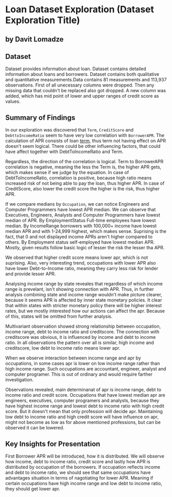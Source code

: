 # Loan Dataset Exploration (Dataset Exploration Title)
## by Davit Lomadze


## Dataset

Dataset provides information about loan. Dataset contains detailed information about loans and borrowers. Dataset contains both qualitative and quantitative measurements.Data contains 81 measurements and 113,937 observations. First of all unecessary columns were dropped. Then any missing data that couldn't be replaced also got dropped. A new column was added, which has mid point of lower and upper ranges of credit score as values.



## Summary of Findings

In our exploration was discovered that `Term`, `CreditScore` and `DebttoIncomeRatio` seem to have very low correlation with `BorrowerAPR`. The calculation of APR consists of loan [term](https://www.investopedia.com/terms/a/apr.asp), thus term not having effect on APR doesn't seem logical. There could be other influencing factors, that could have affect together with DebtToIncomeRatio and Term.

Regardless, the direction of the correlation is logical. Term to BorrowerAPR correlation is negative, meaning the less the Term is, the higher APR gets, which makes sense if we judge by the equation. In case of DebtToIncomeRatio, correlation is positive, because high ratio means increased risk of not being able to pay the loan, thus higher APR. In case of CreditScore, also lower the credit score the higher is the risk, thus higher APR.

If we compare medians by `Occupation`, we can notice Engineers and Computer Programmers have lowest APR median. We can observe that Executives, Engineers, Analysts and Computer Programmers have lowest median of APR. By EmploymentStatus Full-time employees have lowest median. By IncomeRange borrowers with 100,000+ income have lowest median APR and with 1-24,999 highest, which makes sense. Suprising is the fact, that 0 and not displayed income APRs aren't higher compared to others. By Employment status self-employed have lowest median APR. Mostly, given results follow basic logic of lesser the risk the lesser tha APR.

We observed that higher credit score means lower apr, which is not suprising. Also, very interesting trend, occupations with lower APR also have lower Debt-to-Income ratio, meaning they carry less risk for lender and provide lesser APR.

Analysing income range by state reveales that regardless of which income range is prevelant, isn't showing connection with APR. Thus, in further analysis combining state and income range wouldn't make picture clearer, because it seems APR is affected by inner state monetary policies. It clear that within states with stricter monetary policy there will be higher interest rates, but we mostly interested how our actions can affect the apr. Because of this, states will be omitted from further analysis.

Multivariant observation showed strong relationship between occupation, income range, debt to income ratio and creditscore. The connection with creditscore was obvious, it is influenced by income and debt to income ratio. In all observations the pattern over all is similar, high income and creditscore, low debt to income ratio means lower apr.

When we observe interaction between income range and apr by occupations, in some cases apr is lower on low income range rather than high income range. Such occupations are accountant, engineer, analyst and computer programer. This is out of ordinary and would require farther investigation.

Observations revealed, main determinanat of apr is income range, debt to income ratio and credit score. Occupations that have lowest median apr are engineers, executives, computer programers and analysts, because they have highest income range and lowest debt to income ratio with high credit score. But it doesn't mean that only profession will decide apr. Maintaining low debt to income ratio and high credit score will have influence on apr, might not become as low as for above mentioned professions, but can be observed it can be lowered.

## Key Insights for Presentation

First Borrower APR will be introduced, how it is distributed. We will observe how income, debt to income ratio, credit score and lastly how APR is distributed by occupation of the borrowers. If occupation reflects income and debt to income ratio, we should see that same occupations have advantages situation in terms of nagotiating for lower APR. Meaning if certain occupations have high income range and low debt to income ratio, they should get lower apr.
